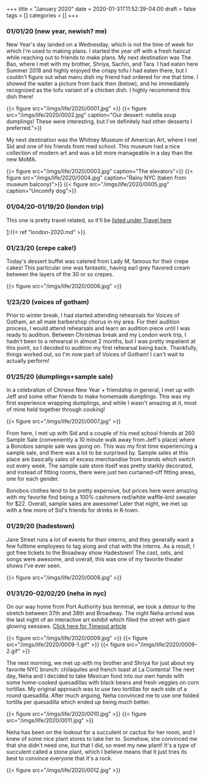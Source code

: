 +++
title = "January 2020"
date = 2020-01-31T11:52:39-04:00
draft = false
tags = []
categories = []
+++

### 01/01/20 (new year, newish? me)

New Year's day landed on a Wednesday, which is not the time of week for which I'm used to making plans. I started the year off with a fresh haircut while reaching out to friends to make plans. My next destination was The Bao, where I met with my brother, Shriya, Sachin, and Tara. I had eaten here Summer 2018 and highly enjoyed the crispy tofu I had eaten there, but I couldn't figure out what manu dish my friend had ordered for me that time. I showed the waiter a picture from back then (below), and he immediately recognized as the tofu variant of a chicken dish. I highly recommend this dish there!

{{< figure src="/imgs/life/2020/0001.jpg" >}}
{{< figure src="/imgs/life/2020/0002.jpg" caption="Our dessert: nutella soup dumplings! These were interesting, but I've definitely had other desserts I preferred.">}}

My next destination was the Whitney Museum of American Art, where I met Sid and one of his friends from med school. This museum had a nice collection of modern art and was a bit more manageable in a day than the new MoMA.

{{< figure src="/imgs/life/2020/0003.jpg" caption="The elevators">}}
{{< figure src="/imgs/life/2020/0004.jpg" caption="Rainy NYC (taken from museum balcony)">}}
{{< figure src="/imgs/life/2020/0005.jpg" caption="Uncomfy dog">}}

### 01/04/20-01/19/20 (london trip)

This one is pretty travel related, so it'll be [listed under Travel here][1] 

[1]:{{< ref "london-2020.md" >}}. 


### 01/23/20 (crepe cake!)

Today's dessert buffet was catered from Lady M, famous for their crepe cakes! This particular one was fantastic, having earl grey flavored cream between the layers of the 30 or so crepes. 

{{< figure src="/imgs/life/2020/0006.jpg" >}}

### 1/23/20 (voices of gotham)

Prior to winter break, I had started attending rehearsals for Voices of Gotham, an all male barbershop chorus in my area. For their audition process, I would attend rehearsals and learn an audition piece until I was ready to audition. Between Christmas break and my London work trip, I hadn't been to a rehearsal in almost 2 months, but I was pretty impatient at this point, so I decided to audition my first rehearsal being back. Thankfully, things worked out, so I'm now part of Voices of Gotham! I can't wait to actually perform!

### 01/25/20 (dumplings+sample sale)

In a celebration of Chinese New Year + friendship in general, I met up with Jeff and some other friends to make homemade dumplings. This was my first experience wrapping dumplings, and while I wasn't amazing at it, most of mine held together through cooking!

{{< figure src="/imgs/life/2020/0007.jpg" >}}

From here, I met up with Sid and a couple of his med school friends at 260 Sample Sale (conveniently a 10 minute walk away from Jeff's place) where a Bonobos sample sale was going on. This was my first time experiencing a sample sale, and there was a lot to be surprised by. Sample sales at this place are basically sales of excess merchandise from brands which switch out every week. The sample sale store itself was pretty starkly decorated, and instead of fitting rooms, there were just two curtained-off fitting areas, one for each gender. 

Bonobos clothes tend to be pretty expensive, but prices here were amazing with my favorite find being a 100% cashmere red/white waffle-knit sweater for $22. Overall, sample sales are awesome! Later that night, we met up with a few more of Sid's friends for drinks in K-town.

### 01/29/20 (hadestown)

Jane Street runs a lot of events for their interns, and they generally want a few fulltime employees to tag along and chat with the interns. As a result, I got free tickets to the Broadway show Hadestown! The cast, sets, and songs were awesome, and overall, this was one of my favorite theater shows I've ever seen. 

{{< figure src="/imgs/life/2020/0008.jpg" >}}

### 01/31/20-02/02/20 (neha in nyc)

On our way home from Port Authority bus terminal, we took a detour to the stretch between 37th and 38th and Broadway. The night Neha arrived was the last night of an interactive art exhibit which filled the street with giant glowing seesaws. [Click here for Timeout article][1]

[1]:https://www.timeout.com/newyork/news/an-installation-of-huge-glowing-seesaws-is-coming-to-broadway-010320

{{< figure src="/imgs/life/2020/0009.jpg" >}}
{{< figure src="/imgs/life/2020/0009-1.gif" >}}
{{< figure src="/imgs/life/2020/0009-2.gif" >}}

The next morning, we met up with my brother and Shriya for just about my favorite NYC brunch: chilaquiles and french toast at La Contenta! The next day, Neha and I decided to take Mexican food into our own hands with some home-cooked quesadillas with black beans and fresh veggies on corn tortillas. My original approach was to use two tortillas for each side of a round quesadilla. After much arguing, Neha convinced me to use one folded tortilla per quesadilla which ended up being much better.

{{< figure src="/imgs/life/2020/0010.jpg" >}}
{{< figure src="/imgs/life/2020/0011.jpg" >}}

Neha has been on the lookout for a succulent or cactus for her room, and I knew of some nice plant stores to take her to. Somehow, she convinced me that she didn't need one, but that I did, so meet my new plant! It's a type of succulent called a stone plant, which I believe means that it just tries its best to convince everyone that it's a rock.

{{< figure src="/imgs/life/2020/0012.jpg" >}}
